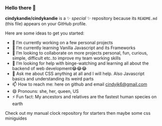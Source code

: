 ### Hello there 👋
**cindykandie/cindykandie** is a ✨ _special_ ✨ repository because its `README.md` (this file) appears on your GitHub profile.

Here are some ideas to get you started:

- 🔭 I’m currently working on a few personal projects
- 🌱 I’m currently learning Vanilla Javascript and its Frameworks
- 👯 I’m looking to collaborate on more projects personal, fun, curious, simple, difficult etc..to improve my team working skills
- 🤔 I’m looking for help with binge-watching and learning all about the backend of web development😂😂😂
- 💬 Ask me about CSS anything at all and I will help. Also Javascript basics and understanding its weird parts
- 📫 How to reach me: here on github and email cindyjk6@gmail.com
- 😄 Pronouns: she, her, queen, US
- ⚡ Fun fact: My ancestors and relatives are the fastest human species on earth

 Check out my manual clock repository for starters then maybe some css miniguides

